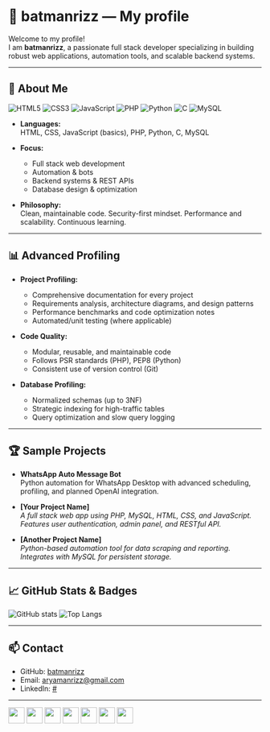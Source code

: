 # 👤 batmanrizz — My profile

Welcome to my profile!  
I am **batmanrizz**, a passionate full stack developer specializing in building robust web applications, automation tools, and scalable backend systems.

---

## 🚀 About Me

<p>
  <img src="https://img.icons8.com/color/32/000000/html-5.png" alt="HTML5"/>
  <img src="https://img.icons8.com/color/32/000000/css3.png" alt="CSS3"/>
  <img src="https://img.icons8.com/color/32/000000/javascript--v1.png" alt="JavaScript"/>
  <img src="https://img.icons8.com/officel/32/000000/php-logo.png" alt="PHP"/>
  <img src="https://img.icons8.com/color/32/000000/python--v2.png" alt="Python"/>
  <img src="https://img.icons8.com/color/32/000000/c-programming.png" alt="C"/>
  <img src="https://img.icons8.com/fluency/32/000000/mysql-logo.png" alt="MySQL"/>
</p>

- **Languages:**  
  HTML, CSS, JavaScript (basics), PHP, Python, C, MySQL

- **Focus:**  
  - Full stack web development
  - Automation & bots
  - Backend systems & REST APIs
  - Database design & optimization

- **Philosophy:**  
  Clean, maintainable code. Security-first mindset. Performance and scalability. Continuous learning.

---

## 📊 Advanced Profiling

- **Project Profiling:**  
  - Comprehensive documentation for every project
  - Requirements analysis, architecture diagrams, and design patterns
  - Performance benchmarks and code optimization notes
  - Automated/unit testing (where applicable)

- **Code Quality:**  
  - Modular, reusable, and maintainable code
  - Follows PSR standards (PHP), PEP8 (Python)
  - Consistent use of version control (Git)

- **Database Profiling:**  
  - Normalized schemas (up to 3NF)
  - Strategic indexing for high-traffic tables
  - Query optimization and slow query logging

---

## 🏆 Sample Projects

- **WhatsApp Auto Message Bot**  
  Python automation for WhatsApp Desktop with advanced scheduling, profiling, and planned OpenAI integration.

- **[Your Project Name]**  
  _A full stack web app using PHP, MySQL, HTML, CSS, and JavaScript. Features user authentication, admin panel, and RESTful API._

- **[Another Project Name]**  
  _Python-based automation tool for data scraping and reporting. Integrates with MySQL for persistent storage._

---

## 📈 GitHub Stats & Badges

![GitHub stats](https://github-readme-stats.vercel.app/api?username=batmanrizz&show_icons=true&theme=dracula)
![Top Langs](https://github-readme-stats.vercel.app/api/top-langs/?username=batmanrizz&layout=compact&theme=dracula)

---

## 📫 Contact

- GitHub: [batmanrizz](https://github.com/batmanrizz)
- Email: aryamanrizz@gmail.com
- LinkedIn: [#](https://www.linkedin.com/)

---

<p align="left">
  <img src="https://img.icons8.com/color/48/000000/html-5.png" width="32"/>
  <img src="https://img.icons8.com/color/48/000000/css3.png" width="32"/>
  <img src="https://img.icons8.com/color/48/000000/javascript--v1.png" width="32"/>
  <img src="https://img.icons8.com/officel/48/000000/php-logo.png" width="32"/>
  <img src="https://img.icons8.com/color/48/000000/python--v2.png" width="32"/>
  <img src="https://img.icons8.com/color/48/000000/c-programming.png" width="32"/>
  <img src="https://img.icons8.com/fluency/48/000000/mysql-logo.png" width="32"/>
</p>
